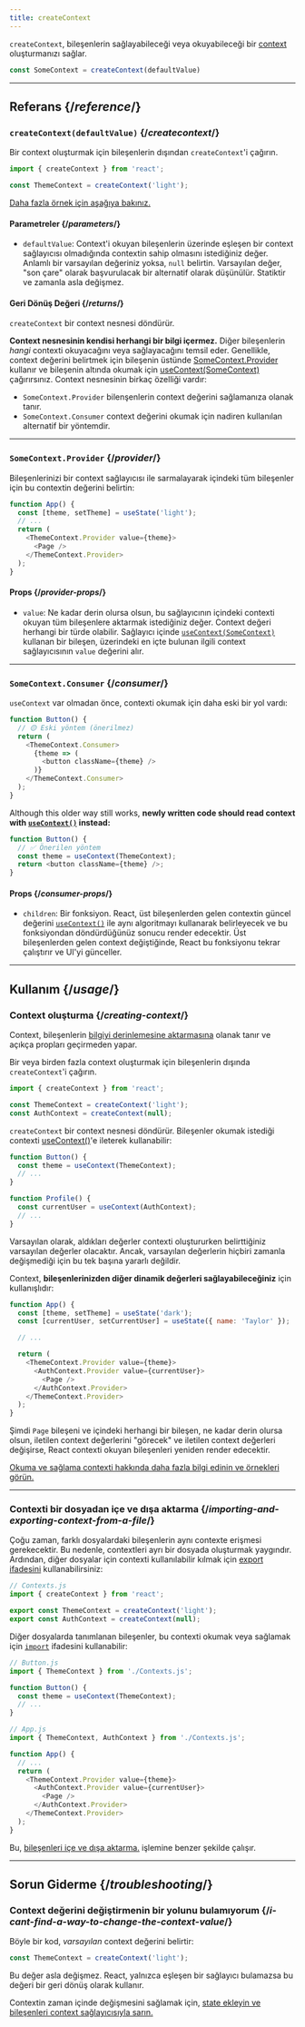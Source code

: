 ```yaml
---
title: createContext
---
```


<Intro>

`createContext`, bileşenlerin sağlayabileceği veya okuyabileceği bir [context](/learn/passing-data-deeply-with-context) oluşturmanızı sağlar.

```js
const SomeContext = createContext(defaultValue)
```

</Intro>

<InlineToc />

---

## Referans {/*reference*/}

### `createContext(defaultValue)` {/*createcontext*/}

Bir context oluşturmak için bileşenlerin dışından `createContext`'i çağırın.

```js
import { createContext } from 'react';

const ThemeContext = createContext('light');
```

[Daha fazla örnek için aşağıya bakınız.](#usage)

#### Parametreler {/*parameters*/}

* `defaultValue`: Context'i okuyan bileşenlerin üzerinde eşleşen bir context sağlayıcısı olmadığında contextin sahip olmasını istediğiniz değer. Anlamlı bir varsayılan değeriniz yoksa, `null` belirtin. Varsayılan değer, "son çare" olarak başvurulacak bir alternatif olarak düşünülür. Statiktir ve zamanla asla değişmez.

#### Geri Dönüş Değeri {/*returns*/}

`createContext` bir context nesnesi döndürür.

**Context nesnesinin kendisi herhangi bir bilgi içermez.** Diğer bileşenlerin _hangi_ contexti okuyacağını veya sağlayacağını temsil eder. Genellikle, context değerini belirtmek için bileşenin üstünde [SomeContext.Provider](https://react.dev/reference/react/createContext#provider) kullanır ve bileşenin altında okumak için [useContext(SomeContext)](https://react.dev/reference/react/useContext) çağırırsınız. Context nesnesinin birkaç özelliği vardır:

* `SomeContext.Provider` bilenşenlerin context değerini sağlamanıza olanak tanır.
* `SomeContext.Consumer` context değerini okumak için nadiren kullanılan alternatif bir yöntemdir.

---

### `SomeContext.Provider` {/*provider*/}

Bileşenlerinizi bir context sağlayıcısı ile sarmalayarak içindeki tüm bileşenler için bu contextin değerini belirtin:

```js
function App() {
  const [theme, setTheme] = useState('light');
  // ...
  return (
    <ThemeContext.Provider value={theme}>
      <Page />
    </ThemeContext.Provider>
  );
}
```

#### Props {/*provider-props*/}

* `value`: Ne kadar derin olursa olsun, bu sağlayıcının içindeki contexti okuyan tüm bileşenlere aktarmak istediğiniz değer. Context değeri herhangi bir türde olabilir. Sağlayıcı içinde [`useContext(SomeContext)`](/reference/react/useContext) kullanan bir bileşen,
üzerindeki en içte bulunan ilgili context sağlayıcısının `value` değerini alır.

---

### `SomeContext.Consumer` {/*consumer*/}

`useContext` var olmadan önce, contexti okumak için daha eski bir yol vardı:

```js
function Button() {
  // 🟡 Eski yöntem (önerilmez)
  return (
    <ThemeContext.Consumer>
      {theme => (
        <button className={theme} />
      )}
    </ThemeContext.Consumer>
  );
}
```

Although this older way still works, **newly written code should read context with [`useContext()`](/reference/react/useContext) instead:**

```js
function Button() {
  // ✅ Önerilen yöntem
  const theme = useContext(ThemeContext);
  return <button className={theme} />;
}
```

#### Props {/*consumer-props*/}

* `children`: Bir fonksiyon. React, üst bileşenlerden gelen contextin güncel değerini [`useContext()`](/reference/react/useContext) ile aynı algoritmayı kullanarak belirleyecek ve bu fonksiyondan döndürdüğünüz sonucu render edecektir. Üst bileşenlerden gelen context değiştiğinde, React bu fonksiyonu tekrar çalıştırır ve UI'yi günceller.

---

## Kullanım {/*usage*/}

### Context oluşturma {/*creating-context*/}

Context, bileşenlerin [bilgiyi derinlemesine aktarmasına](/learn/passing-data-deeply-with-context) olanak tanır ve açıkça propları geçirmeden yapar.

Bir veya birden fazla context oluşturmak için bileşenlerin dışında `createContext`'i çağırın.

```js [[1, 3, "ThemeContext"], [1, 4, "AuthContext"], [3, 3, "'light'"], [3, 4, "null"]]
import { createContext } from 'react';

const ThemeContext = createContext('light');
const AuthContext = createContext(null);
```

`createContext` bir <CodeStep step={1}>context nesnesi</CodeStep> döndürür. Bileşenler okumak istediği contexti [useContext()](https://react.dev/reference/react/useContext)'e ileterek kullanabilir:

```js [[1, 2, "ThemeContext"], [1, 7, "AuthContext"]]
function Button() {
  const theme = useContext(ThemeContext);
  // ...
}

function Profile() {
  const currentUser = useContext(AuthContext);
  // ...
}
```

Varsayılan olarak, aldıkları değerler contexti oluştururken belirttiğiniz <CodeStep step={3}>varsayılan değerler</CodeStep> olacaktır. Ancak, varsayılan değerlerin hiçbiri zamanla değişmediği için bu tek başına yararlı değildir.

Context, **bileşenlerinizden diğer dinamik değerleri sağlayabileceğiniz** için kullanışlıdır:

```js {8-9,11-12}
function App() {
  const [theme, setTheme] = useState('dark');
  const [currentUser, setCurrentUser] = useState({ name: 'Taylor' });

  // ...

  return (
    <ThemeContext.Provider value={theme}>
      <AuthContext.Provider value={currentUser}>
        <Page />
      </AuthContext.Provider>
    </ThemeContext.Provider>
  );
}
```

Şimdi `Page` bileşeni ve içindeki herhangi bir bileşen, ne kadar derin olursa olsun, iletilen context değerlerini "görecek" ve iletilen context değerleri değişirse, React contexti okuyan bileşenleri yeniden render edecektir.

[Okuma ve sağlama contexti hakkında daha fazla bilgi edinin ve örnekleri görün.](/reference/react/useContext)

---

### Contexti bir dosyadan içe ve dışa aktarma {/*importing-and-exporting-context-from-a-file*/}


Çoğu zaman, farklı dosyalardaki bileşenlerin aynı contexte erişmesi gerekecektir. Bu nedenle, contextleri ayrı bir dosyada oluşturmak yaygındır. Ardından, diğer dosyalar için contexti kullanılabilir kılmak için [export ifadesini](https://developer.mozilla.org/en-US/docs/web/javascript/reference/statements/export) kullanabilirsiniz:

```js {4-5}
// Contexts.js
import { createContext } from 'react';

export const ThemeContext = createContext('light');
export const AuthContext = createContext(null);
```

Diğer dosyalarda tanımlanan bileşenler, bu contexti okumak veya sağlamak için [`import`](https://developer.mozilla.org/en-US/docs/web/javascript/reference/statements/import) ifadesini kullanabilir:

```js {2}
// Button.js
import { ThemeContext } from './Contexts.js';

function Button() {
  const theme = useContext(ThemeContext);
  // ...
}
```

```js {2}
// App.js
import { ThemeContext, AuthContext } from './Contexts.js';

function App() {
  // ...
  return (
    <ThemeContext.Provider value={theme}>
      <AuthContext.Provider value={currentUser}>
        <Page />
      </AuthContext.Provider>
    </ThemeContext.Provider>
  );
}
```

Bu, [bileşenleri içe ve dışa aktarma.](/learn/importing-and-exporting-components) işlemine benzer şekilde çalışır.

---

## Sorun Giderme {/*troubleshooting*/}

### Context değerini değiştirmenin bir yolunu bulamıyorum {/*i-cant-find-a-way-to-change-the-context-value*/}


Böyle bir kod, *varsayılan* context değerini belirtir:

```js
const ThemeContext = createContext('light');
```

Bu değer asla değişmez. React, yalnızca eşleşen bir sağlayıcı bulamazsa bu değeri bir geri dönüş olarak kullanır.

Contextin zaman içinde değişmesini sağlamak için, [state ekleyin ve bileşenleri context sağlayıcısıyla sarın.](/reference/react/useContext#updating-data-passed-via-context)

